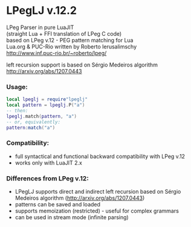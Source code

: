 LPegLJ v.12.2
=============

LPeg Parser in pure LuaJIT  
(straight Lua + FFI translation of LPeg C code)   
based on LPeg v.12 - PEG pattern matching for Lua  
Lua.org & PUC-Rio  written by Roberto Ierusalimschy  
http://www.inf.puc-rio.br/~roberto/lpeg/

left recursion support is based on Sérgio Medeiros algorithm
http://arxiv.org/abs/1207.0443

### Usage:  
```Lua
local lpeglj = require"lpeglj"  
local pattern = lpeglj.P("a") 
-- then:
lpeglj.match(pattern, "a") 
-- or, equivalently:  
pattern:match("a")  
```

### Compatibility:

- full syntactical and functional backward compatibility with LPeg v.12
- works only with LuaJIT 2.x  

### Differences from LPeg v.12:

- LPegLJ supports direct and indirect left recursion based on Sérgio Medeiros algorithm (http://arxiv.org/abs/1207.0443)
- patterns can be saved and loaded
- supports memoization (restricted) - useful for complex grammars
- can be used in stream mode (infinite parsing)
